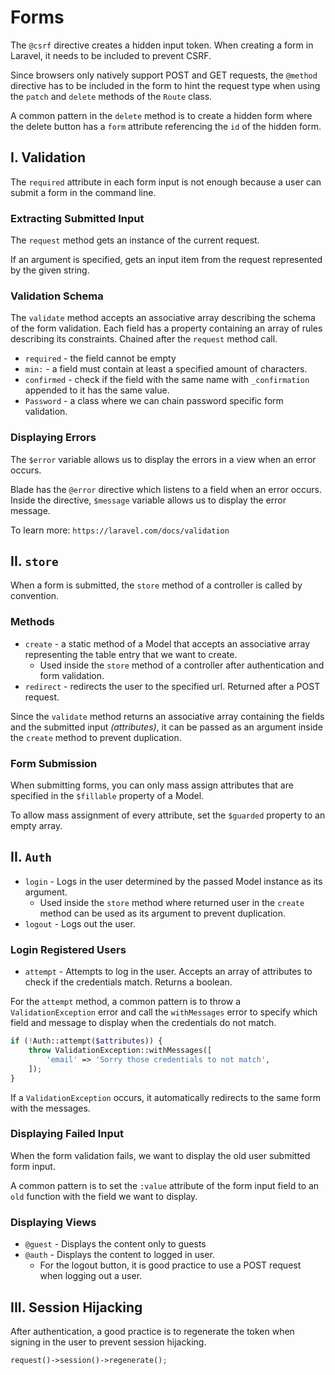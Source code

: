 # Forms

The `@csrf` directive creates a hidden input token. When creating a form in Laravel, it needs to be included to prevent CSRF.

Since browsers only natively support POST and GET requests, the `@method` directive has to be included in the form to hint the request type when using the `patch` and `delete` methods of the `Route` class.

A common pattern in the `delete` method is to create a hidden form where the delete button has a `form` attribute referencing the `id` of the hidden form.

## I. Validation

The `required` attribute in each form input is not enough because a user can submit a form in the command line.

### Extracting Submitted Input

The `request` method gets an instance of the current request.

If an argument is specified, gets an input item from the request represented by the given string.

### Validation Schema

The `validate` method accepts an associative array describing the schema of the form validation. Each field has a property containing an array of rules describing its constraints. Chained after the `request` method call.

- `required` - the field cannot be empty
- `min:` - a field must contain at least a specified amount of characters.
- `confirmed` - check if the field with the same name with `_confirmation` appended to it has the same value.
- `Password` - a class where we can chain password specific form validation.

### Displaying Errors

The `$error` variable allows us to display the errors in a view when an error occurs.

Blade has the `@error` directive which listens to a field when an error occurs. Inside the directive, `$message` variable allows us to display the error message.

To learn more: `https://laravel.com/docs/validation`

## II. `store`

When a form is submitted, the `store` method of a controller is called by convention.

### Methods

- `create` - a static method of a Model that accepts an associative array representing the table entry that we want to create.
  - Used inside the `store` method of a controller after authentication and form validation.
- `redirect` - redirects the user to the specified url. Returned after a POST request.

Since the `validate` method returns an associative array containing the fields and the submitted input _(attributes)_, it can be passed as an argument inside the `create` method to prevent duplication.

### Form Submission

When submitting forms, you can only mass assign attributes that are specified in the `$fillable` property of a Model.

To allow mass assignment of every attribute, set the `$guarded` property to an empty array.

## II. `Auth`

- `login` - Logs in the user determined by the passed Model instance as its argument.
  - Used inside the `store` method where returned user in the `create` method can be used as its argument to prevent duplication.
- `logout` - Logs out the user.

### Login Registered Users

- `attempt` - Attempts to log in the user. Accepts an array of attributes to check if the credentials match. Returns a boolean.

For the `attempt` method, a common pattern is to throw a `ValidationException` error and call the `withMessages` error to specify which field and message to display when the credentials do not match.

```php
if (!Auth::attempt($attributes)) {
    throw ValidationException::withMessages([
        'email' => 'Sorry those credentials to not match',
    ]);
}
```

If a `ValidationException` occurs, it automatically redirects to the same form with the messages.

### Displaying Failed Input

When the form validation fails, we want to display the old user submitted form input.

A common pattern is to set the `:value` attribute of the form input field to an `old` function with the field we want to display.

### Displaying Views

- `@guest` - Displays the content only to guests
- `@auth` - Displays the content to logged in user.
  - For the logout button, it is good practice to use a POST request when logging out a user.

## III. Session Hijacking

After authentication, a good practice is to regenerate the token when signing in the user to prevent session hijacking.

```php
request()->session()->regenerate();
```
